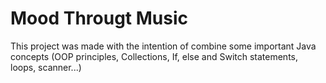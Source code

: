 # Mood Througt Music

This project was made with the intention of combine some important Java concepts (OOP principles, Collections, If, else and Switch statements, loops, scanner...)
